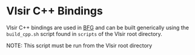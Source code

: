 # Vlsir C++ Bindings

Vlsir C++ bindings are used in [BFG](https://github.com/growly/bfg) and can be built generically using the `build_cpp.sh` script found in `scripts` of the Vlsir root directory.

NOTE: This script must be run from the Vlsir root directory